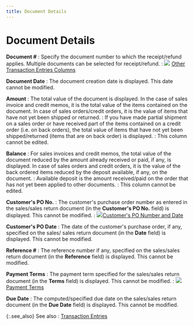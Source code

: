 ```yaml
---
title: Document Details
---
```


# Document Details


**Document #**
: Specify the document number to which the receipt/refund applies. Multiple documents can be selected for receipt/refund.
: ![]({{site.acc_baseurl}}/img/lens.gif) [Other Transaction Entries Columns]({{site.acc_baseurl}}/customer-receipts-and-refunds/receipt-jrnl-dtls/transaction-entries/other_transaction_entries_columns_receipt_jrnl.html)


**Document Date**
: The document creation date is displayed. This date cannot be modified.


**Amount**
: The total value of the document is displayed. In the case of sales invoice and credit memos, it is the total value of the items contained on the document. In case of sales orders/credit orders, it is the value of items that have not yet been shipped or returned.
: If you have made partial shipment on a sales order or have received part of the items contained on a credit order (i.e. on back orders), the total value of items that have not yet been shipped/returned (items that are on back order) is displayed.
: This column cannot be edited.


**Balance**
: For sales invoices and credit memos, the total value of the document reduced by the amount already received or paid, if any, is displayed. In case of sales orders and credit orders, it is the value of the back ordered items reduced by the deposit available, if any, on the document.
: Available deposit is the amount received/paid on the order that has not yet been applied to other documents.
: This column cannot be edited.


**Customer's PO No.**
: The customer's purchase order number as entered in the sales/sales return document (in the **Customer's PO No.** field) is displayed. This cannot be modified.
: ![]({{site.acc_baseurl}}/img/lens.gif)[Customer's PO Number and Date]({{site.sp_chm}}/sales-docs/docs-profile/contents/tab-details/details/pmnt/customer_s_po_number_and_date_sales_document_content.html)


**Customer's PO Date**
: The date of the customer's purchase order, if any, specified on the sales/ sales return document (in the **Date** field) is displayed. This cannot be modified.


**Reference #**
: The reference number if any, specified on the sales/sales return document (in the **Reference** field) is displayed. This cannot be modified.


**Payment Terms**
: The payment term specified for the sales/sales return document (in the **Terms** field) is displayed. This cannot be modified.
: ![]({{site.acc_baseurl}}/img/lens.gif)[Payment Terms]({{site.sp_chm}}/sales-docs/docs-profile/contents/tab-details/details/pmnt/payment_terms_payment_information_sales_document_contents.html)


**Due Date**
: The computed/specified due date on the sales/sales return document (in the **Due Date** field) is displayed. This cannot be modified.


{:.see_also}
See also
: [Transaction Entries]({{site.acc_baseurl}}/misc/transaction_entries_manrptjrnl.html)
